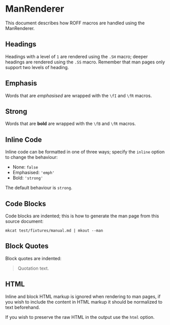 # ManRenderer

This document describes how ROFF macros are handled using the ManRenderer.

## Headings

Headings with a level of `1` are rendered using the `.SH` macro; deeper headings are rendered using the `.SS` macro. Remember that man pages only support two levels of heading.

## Emphasis

Words that are _emphasised_ are wrapped with the `\fI` and `\fR` macros.

## Strong

Words that are **bold** are wrapped with the `\fB` and `\fR` macros.

## Inline Code

Inline code can be formatted in one of three ways; specify the `inline` option to change the behaviour:

* None: `false`
* Emphasised: `'emph'`
* Bold: `'strong'`

The default behaviour is `strong`.

## Code Blocks

Code blocks are indented; this is how to generate the man page from this source document:

```shell
mkcat test/fixtures/manual.md | mkout --man
```

## Block Quotes

Block quotes are indented:

> Quotation text.

## HTML

Inline and block HTML markup is ignored when rendering to man pages, if you wish to include the content in HTML markup it should be normalized to text beforehand.

If you wish to preserve the raw HTML in the output use the `html` option.


